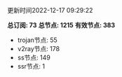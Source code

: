 更新时间2022-12-17 09:29:22

**总订阅: 73**
**总节点: 1215**
**有效节点: 383**
- trojan节点: 55
- v2ray节点: 178
- ss节点: 149
- ssr节点: 1
